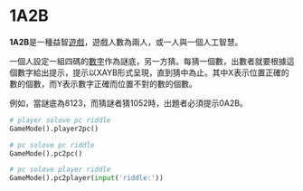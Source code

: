 # 1A2B

**1A2B**是一種益智[遊戲](https://zh.wikipedia.org/wiki/游戏)，遊戲人數為兩人，或一人與一個人工智慧。



一個人設定一組四碼的[數字](https://zh.wikipedia.org/wiki/数字)作為謎底，另一方猜。每猜一個數，出數者就要根據這個數字給出提示，提示以XAYB形式呈現，直到猜中為止。其中X表示位置正確的數的個數，而Y表示數字正確而位置不對的數的個數。

例如，當謎底為8123，而猜謎者猜1052時，出題者必須提示0A2B。

[猜數字]: https://zh.wikipedia.org/wiki/%E7%8C%9C%E6%95%B0%E5%AD%97



```python
# player solove pc riddle
GameMode().player2pc()

# pc solove pc riddle
GameMode().pc2pc()

# pc solove player riddle
GameMode().pc2player(input('riddle:'))
```


